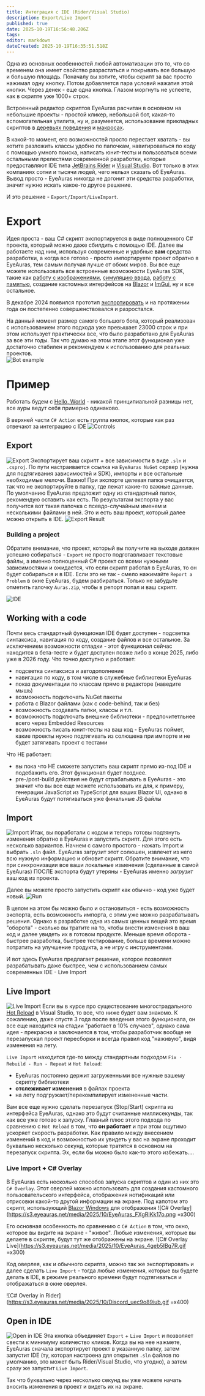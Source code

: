 ```yaml
---
title: Интеграция с IDE (Rider/Visual Studio)
description: Export/Live Import
published: true
date: 2025-10-19T16:56:48.206Z
tags: 
editor: markdown
dateCreated: 2025-10-19T16:35:51.518Z
---
```


Одна из основных особенностей любой автоматизации это то, что со временем она имеет свойство разрастаться и покрывать все большую и большую площадь.
Поначалу вы хотите, чтобы скрипт за вас просто нажимал одну кнопку. Потом добавляется пара условий нажатия этой кнопки. Через денек - еще одна кнопка. Глазом моргнуть не успеете, как в скрипте уже 1000+ строк.

Встроенный редактор скриптов EyeAuras расчитан в основном на небольшие проекты - простой кликер, небольшой бот, какая-то вспомогательная утилита, ну и, разумеется, использование прикладных скриптов в [деревьях поведения](/behavior-trees/scripting) и [макросах](/macros/getting-started). 

В какой-то момент, его возможностей просто перестает хватать - вы хотите разложить классы удобно по папочкам, навигироваться по коду с помощью умного поиска, написать юнит-тесты и пользоваться всеми остальными прелестями современной разработки, которые предоставляют IDE типа [JetBrains Rider](https://www.jetbrains.com/rider/) и [Visual Studio](https://visualstudio.microsoft.com/). 
Вот только в этих компаниях сотни и тысячи людей, чего нельзя сказать об EyeAuras. Вывод просто - EyeAuras никогда не догонит эти средства разработки, значит нужно искать какое-то другое решение.

И это решение - `Export/Import/LiveImport`.

# Export 
Идея проста - ваш C# скрипт экспортируется в виде полноценного C# проекта, который можно даже сбилдить с помощью IDE. Далее вы работаете над ним, используя современные и удобные **вам** средства разработки, а когда все готово - просто импортируете проект обратно в EyeAuras, тем самым получая лучше от обоих миров. Вы все еще можете использовать все встроенные возможности EyeAuras SDK, такие как [работу с изображениями](https://wiki.eyeauras.net/en/scripting/examples/basic/image-search), [симуляцию ввода](https://wiki.eyeauras.net/en/scripting/examples/basic/send-text), [работу с памятью](https://wiki.eyeauras.net/en/scripting/api/memory), создание кастомных интерфейсов на [Blazor](https://wiki.eyeauras.net/en/scripting/blazor-windows/getting-started) и [ImGui](https://wiki.eyeauras.net/en/scripting/imgui/getting-started), ну и все остальное. 

В декабре 2024 появился прототип [экспортировать](https://wiki.eyeauras.net/en/changelogs/7930) и на протяжении года он постепенно совершенствовался и разростался. 

На данный момент размер самого большого бота, который реализован с использованием этого подхода уже превышает 23000 строк и при этом использует практически все, что было разработано для EyeAuras за все эти годы. Так что думаю на этом этапе этот функционал уже достаточно стабилен и рекомендуем к использованию для реальных проектов.  
![Bot example](https://s3.eyeauras.net/media/2025/10/rider64_NlTMZAX9e4.png)

# Пример
Работать будем с [Hello, World](https://wiki.eyeauras.net/en/scripting/examples/basic/hello-world) - никакой принципиальной разницы нет, все ауры ведут себя примерно одинаково. 

В верхней части `C# Action` есть группа кнопок, которые как раз отвечают за интеграцию с IDE
![Controls](https://s3.eyeauras.net/media/2025/10/EyeAuras_gzfCRUFI9X.png)

## Export
![Export](https://s3.eyeauras.net/media/2025/10/EyeAuras_JSVt6axMGz.png)
Экспортирует ваш скрипт + все зависимости в виде `.sln` и `.csproj`. По пути настраивается ссылка на `EyeAuras NuGet` сервер (нужна для подтягивания зависимостей и SDK), импорты и все остальные необходимые мелочи.
Важно! При экспорте целевая папка очищается, так что не экспортируйте в папку, где лежат какие-то важные данные. По умолчанию EyeAuras предложит одну из стандартный папок, рекомендую оставить как есть. 
По результатам экспорта у вас получится вот такая папочка с псевдо-случайным именем и несколькими файлами в ней. Это и есть ваш проект, который далее можно открыть в IDE.
![Export Result](https://s3.eyeauras.net/media/2025/10/explorer_BOZVwOvceo.png)

### Building a project
Обратите внимание, что проект, который вы получите на выходе должен успешно собираться - `Export` не просто подготавливает текстовые файлы, а именно полноценный C# проект со всеми нужными зависимостями и ожидается, что если скрипт работал в EyeAuras, то он будет собираться и в IDE. Если это не так - смело нажимайте `Report a Problem` в окне EyeAuras, будем разбираться. Только не забудьте отметить галочку `Auras.zip`, чтобы в репорт попал и ваш скрипт.

![IDE](https://s3.eyeauras.net/media/2025/10/rider64_oeP2xd0Itf.png)

## Working with a code
Почти весь стандартный функционал IDE будет доступен - подсветка синтаксиса, навигация по коду, создание файлов и все остальное. За исключением возможности отладки - этот функционал сейчас находится в бета-тесте и будет доступен позже либо в конце 2025, либо уже в 2026 году. 
Что точно доступно и работает:
- подсветка синтаксиса и автодополнение
- навигация по коду, в том числе в служебные библиотеки EyeAuras
- показ документации по классам прямо в редакторе (наведите мышь)
- возможность подключать NuGet пакеты
- работа с Blazor файлами (как с code-behind, так и без)
- возможность создавать папки, классы и т.п.
- возможность подключать внешние библиотеки - предпочитетльнее всего через Embedded Resources
- возможность писать юнит-тесты на ваш код - EyeAuras поймет, какие проекты нужно подтягивать из солюшена при импорте и не будет затягивать проект с тестами

Что НЕ работает:
- вы пока что НЕ сможете запустить ваш скрипт прямо из-под IDE и подебажить его. Этот функционал будет позднее.
- pre-/post-build действия не будут отрабатывать в EyeAuras - это значит что вы все еще можете использовать их для, к примеру, генерации JavaScript из TypeScript для ваших Blazor UI, однако в EyeAuras будут потягиваться уже финальные JS файлы

## Import
![Import](https://s3.eyeauras.net/media/2025/10/EyeAuras_mu4Q1nJJ7V.png)
Итак, вы поработали с кодом и теперь готовы подтянуть изменения обратно в EyeAuras и запустить скрипт.
Для этого есть несколько вариантов. Начнем с самого простого - нажать Import и выбрать `.sln` файл. 
EyeAuras загрузит этот солюшен, извлечет из него всю нужную информацию и обновит скрипт. Обратите внимание, что при синхронизации все ваши локальные изменения (сделанные в самой EyeAuras) ПОСЛЕ экспорта будут утеряны - EyeAuras именно _загрузит_ ваш код из проекта.

Далее вы можете просто запустить скрипт как обычно - код уже будет новый.
![Run](https://s3.eyeauras.net/media/2025/10/EyeAuras_eO23JLfMTK.png)

В целом на этом бы можно было и остановиться - есть возможность экспорта, есть возможность импорта, с этим уже можно разрабатывать решения. Однако в разработке одна из самых ценных вещей это время "оборота" - сколько вы тратите на то, чтобы внести изменения в ваш код и далее увидеть их в готовом продукте. Меньше время оборота - быстрее разработка, быстрее тестирование, больше времени можно потратить на улучшение продукта, а не игру с инструментами. 

И вот здесь EyeAuras предлагает решение, которое позволяет разрабатывать даже быстрее, чем с использованием самых современных IDE - Live Import

## Live Import
![Live Import](https://s3.eyeauras.net/media/2025/10/EyeAuras_JLTElJy5Ey.png)
Если вы в курсе про существование многострадального [Hot Reload](https://learn.microsoft.com/en-us/visualstudio/debugger/hot-reload?view=vs-2022&pivots=programming-language-dotnet) в Visual Studio, то все, что ниже будет вам знакомо. К сожалению, даже спустя 3 года после введения этого функционала, он все еще находится на стадии "работает в 10% случаев", однако сама идея - прекрасна и заключается в том, чтобы разработчик вообще не перезапускал проект пересборки и всегда правил код "наживую", видя изменения на лету.

`Live Import` находится где-то между стандартным подходом `Fix - Rebuild - Run - Repeat` и `Hot Reload`:
- EyeAuras постоянно держит загруженными все нужные вашему скрипту библиотеки
- **отслеживает изменения** в файлах проекта 
- на лету подгружает/перекомпилирует измененные части. 

Вам все еще нужно сделать перезапуск (Stop/Start) скрипта из интерфейса EyeAuras, однако это будут считанные миллисекунды, так как все уже готово к запуску. Главный плюс этого подхода по сравнению с `Hot Reload` в том, что **он работает** и при этом ощутимо ускоряет скорость разработки. Как правило между внесением изменений в код и возможностью их увидеть у вас на экране проходит буквально несколько секунд, которые тратятся в основном на перезапуск скрипта. Эх, если бы можно было как-то этого избежать....

### Live Import + C# Overlay
В EyeAuras есть несколько способов запуска скриптов и один из них это `C# Overlay`. Этот оверлей можно использовать для создания кастомного пользовательского интерфейса, отображения нотификаций или отрисовки какой-то другой информации на экране. Под капотом это скрипт, использующий [Blazor Windows](/scripting/blazor-windows/getting-started) для отображения
![C# Overlay](https://s3.eyeauras.net/media/2025/10/EyeAuras_FXgRIKk17o.png =x300)

Его основная особенность по сравнению с `C# Action` в том, что окно, которое вы видите на экране - "живое". Любые изменения, которые вы делаете в скрипте, будут тут же отображены на экране.
![C# Overlay Live](https://s3.eyeauras.net/media/2025/10/EyeAuras_4geb5IBg7R.gif =x300)

Код оверлея, как и обычного скрипта, можно так же экспортировать и далее сделать `Live Import` - тогда любые изменения, которые вы будете делать в IDE, в режиме реального времени будут подтягиваться и отображаться в окне оверлея. 

![C# Overlay in Rider](https://s3.eyeauras.net/media/2025/10/Discord_uec9o89iub.gif =x400)

## Open in IDE
![Open in IDE](https://s3.eyeauras.net/media/2025/10/EyeAuras_C1aJ9hBHCB.png)
Эта кнопка объединяет `Export` + `Live Import` и позволяет свести к минимуму количество кликов. Когда вы на нее нажмете, EyeAuras сначала экспортирует проект в указанную папку, затем запустит IDE (ту, которая настроена для открытия `.sln` файлов по умолчанию, это может быть Rider/Visual Studio, что угодно), а затем сразу же запустит `Live Import`. 

Так что буквально через несколько секунд вы уже можете начать вносить изменения в проект и видеть их на экране.




